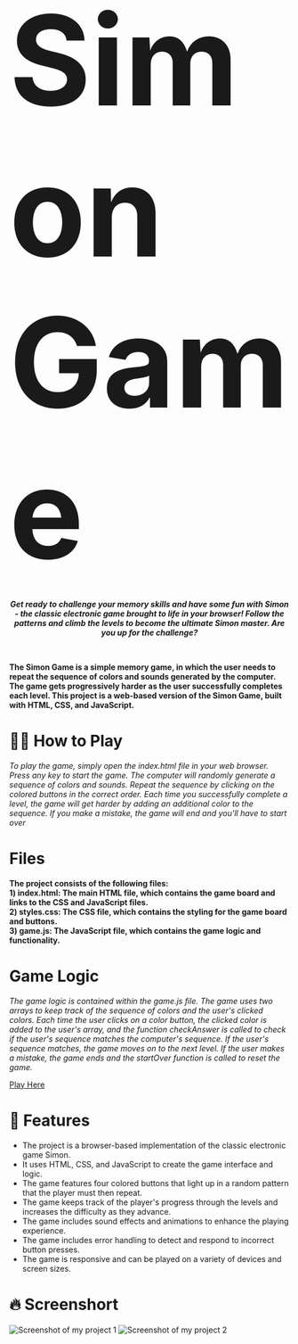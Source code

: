 
# <span style="font-size:800%; font-weight:bold">Simon Game</span>

***<p align="center" style="font-size: 100%">Get ready to challenge your memory skills and have some fun with Simon - the classic electronic game brought to life in your browser! Follow the patterns and climb the levels to become the ultimate Simon master. Are you up for the challenge?</p>***
<br>


**The Simon Game is a simple memory game, in which the user needs to repeat the sequence of colors and sounds generated by the computer. The game gets progressively    harder as the user successfully completes each level.
This project is a web-based version of the Simon Game, built with HTML, CSS, and JavaScript.**

# :woman_shrugging: **How to Play**
 *To play the game, simply open the index.html file in your web browser. Press any key to start the game. The computer will randomly generate a sequence of colors      and sounds. Repeat the sequence by clicking on the colored buttons in the correct order. Each time you successfully complete a level, the game will get harder by       adding an additional color to the sequence. If you make a mistake, the game will end and you'll have to start over*

# **Files**
**The project consists of the following files:**<br>
**1) index.html: The main HTML file, which contains the game board and links to the CSS and JavaScript files.<br>
  2) styles.css: The CSS file, which contains the styling for the game board and buttons.<br>
  3) game.js: The JavaScript file, which contains the game logic and functionality.**

# **Game Logic**
*The game logic is contained within the game.js file. The game uses two arrays to keep track of the sequence of colors and the user's clicked colors. Each time the user clicks on a color button, the clicked color is added to the user's array, and the function checkAnswer is called to check if the user's sequence matches the computer's sequence. If the user's sequence matches, the game moves on to the next level. If the user makes a mistake, the game ends and the startOver function is called to reset the game.*

[Play Here](file:///C:/Users/Hp/OneDrive/Desktop/Simon%20Game%20Challenge%20Step%201%20Answer/index.html)

# :rocket: **Features**

* The project is a browser-based implementation of the classic electronic game Simon.<br>
* It uses HTML, CSS, and JavaScript to create the game interface and logic.<br>
* The game features four colored buttons that light up in a random pattern that the player must then repeat.<br>
* The game keeps track of the player's progress through the levels and increases the difficulty as they advance.<br>
* The game includes sound effects and animations to enhance the playing experience.<br>
* The game includes error handling to detect and respond to incorrect button presses.<br>
* The game is responsive and can be played on a variety of devices and screen sizes.<br>

# :fire: **Screenshort**

![Screenshot of my project 1](https://github.com/someoneme11/Simon-game/blob/fa3474039ac082ceb3ecc56e3b13d006d772488e/im1.png)
![Screenshot of my project 2](https://github.com/someoneme11/Simon-game/blob/fa3474039ac082ceb3ecc56e3b13d006d772488e/im2.png)
